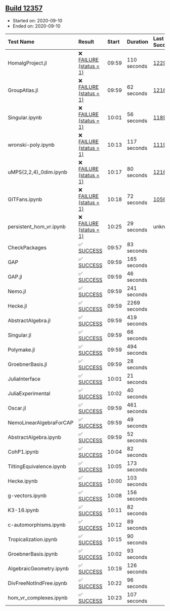 ## [Build 12357](https://oscarci.mathematik.uni-kl.de/job/oscar/12357/)

* Started on: 2020-09-10
* Ended on: 2020-09-10

| Test Name    | Result | Start | Duration | Last Success | First Failure |
|:-------------|:-------|:------|:---------|:-------------|:--------------|
| HomalgProject.jl | ❌ [FAILURE (status = 1)](https://oscarci.mathematik.uni-kl.de/job/oscar/12357/artifact/logs/build-12357/HomalgProject.jl.log) | 09:59 | 110 seconds | [12292](https://oscarci.mathematik.uni-kl.de/job/oscar/12292/) | [12293](https://oscarci.mathematik.uni-kl.de/job/oscar/12293/) |
| GroupAtlas.jl | ❌ [FAILURE (status = 1)](https://oscarci.mathematik.uni-kl.de/job/oscar/12357/artifact/logs/build-12357/GroupAtlas.jl.log) | 09:59 | 62 seconds | [12167](https://oscarci.mathematik.uni-kl.de/job/oscar/12167/) | [12168](https://oscarci.mathematik.uni-kl.de/job/oscar/12168/) |
| Singular.ipynb | ❌ [FAILURE (status = 1)](https://oscarci.mathematik.uni-kl.de/job/oscar/12357/artifact/logs/build-12357/Singular.ipynb.log) | 10:01 | 56 seconds | [11893](https://oscarci.mathematik.uni-kl.de/job/oscar/11893/) | [11894](https://oscarci.mathematik.uni-kl.de/job/oscar/11894/) |
| wronski-poly.ipynb | ❌ [FAILURE (status = 1)](https://oscarci.mathematik.uni-kl.de/job/oscar/12357/artifact/logs/build-12357/wronski-poly.ipynb.log) | 10:13 | 117 seconds | [11192](https://oscarci.mathematik.uni-kl.de/job/oscar/11192/) | [11193](https://oscarci.mathematik.uni-kl.de/job/oscar/11193/) |
| uMPS(2,2,4)_0dim.ipynb | ❌ [FAILURE (status = 1)](https://oscarci.mathematik.uni-kl.de/job/oscar/12357/artifact/logs/build-12357/uMPS-2-2-4-_0dim.ipynb.log) | 10:17 | 80 seconds | [12167](https://oscarci.mathematik.uni-kl.de/job/oscar/12167/) | [12168](https://oscarci.mathematik.uni-kl.de/job/oscar/12168/) |
| GITFans.ipynb | ❌ [FAILURE (status = 1)](https://oscarci.mathematik.uni-kl.de/job/oscar/12357/artifact/logs/build-12357/GITFans.ipynb.log) | 10:18 | 72 seconds | [10566](https://oscarci.mathematik.uni-kl.de/job/oscar/10566/) | [10567](https://oscarci.mathematik.uni-kl.de/job/oscar/10567/) |
| persistent_hom_vr.ipynb | ❌ [FAILURE (status = 1)](https://oscarci.mathematik.uni-kl.de/job/oscar/12357/artifact/logs/build-12357/persistent_hom_vr.ipynb.log) | 10:25 | 29 seconds | unknown | unknown |
| CheckPackages | ✅ [SUCCESS](https://oscarci.mathematik.uni-kl.de/job/oscar/12357/artifact/logs/build-12357/CheckPackages.log) | 09:57 | 83 seconds |  |  |
| GAP | ✅ [SUCCESS](https://oscarci.mathematik.uni-kl.de/job/oscar/12357/artifact/logs/build-12357/GAP.log) | 09:59 | 165 seconds |  |  |
| GAP.jl | ✅ [SUCCESS](https://oscarci.mathematik.uni-kl.de/job/oscar/12357/artifact/logs/build-12357/GAP.jl.log) | 09:59 | 46 seconds |  |  |
| Nemo.jl | ✅ [SUCCESS](https://oscarci.mathematik.uni-kl.de/job/oscar/12357/artifact/logs/build-12357/Nemo.jl.log) | 09:59 | 241 seconds |  |  |
| Hecke.jl | ✅ [SUCCESS](https://oscarci.mathematik.uni-kl.de/job/oscar/12357/artifact/logs/build-12357/Hecke.jl.log) | 09:59 | 2269 seconds |  |  |
| AbstractAlgebra.jl | ✅ [SUCCESS](https://oscarci.mathematik.uni-kl.de/job/oscar/12357/artifact/logs/build-12357/AbstractAlgebra.jl.log) | 09:59 | 419 seconds |  |  |
| Singular.jl | ✅ [SUCCESS](https://oscarci.mathematik.uni-kl.de/job/oscar/12357/artifact/logs/build-12357/Singular.jl.log) | 09:59 | 66 seconds |  |  |
| Polymake.jl | ✅ [SUCCESS](https://oscarci.mathematik.uni-kl.de/job/oscar/12357/artifact/logs/build-12357/Polymake.jl.log) | 09:59 | 494 seconds |  |  |
| GroebnerBasis.jl | ✅ [SUCCESS](https://oscarci.mathematik.uni-kl.de/job/oscar/12357/artifact/logs/build-12357/GroebnerBasis.jl.log) | 09:59 | 28 seconds |  |  |
| JuliaInterface | ✅ [SUCCESS](https://oscarci.mathematik.uni-kl.de/job/oscar/12357/artifact/logs/build-12357/JuliaInterface.log) | 10:01 | 21 seconds |  |  |
| JuliaExperimental | ✅ [SUCCESS](https://oscarci.mathematik.uni-kl.de/job/oscar/12357/artifact/logs/build-12357/JuliaExperimental.log) | 10:02 | 40 seconds |  |  |
| Oscar.jl | ✅ [SUCCESS](https://oscarci.mathematik.uni-kl.de/job/oscar/12357/artifact/logs/build-12357/Oscar.jl.log) | 09:59 | 461 seconds |  |  |
| NemoLinearAlgebraForCAP | ✅ [SUCCESS](https://oscarci.mathematik.uni-kl.de/job/oscar/12357/artifact/logs/build-12357/NemoLinearAlgebraForCAP.log) | 09:59 | 49 seconds |  |  |
| AbstractAlgebra.ipynb | ✅ [SUCCESS](https://oscarci.mathematik.uni-kl.de/job/oscar/12357/artifact/logs/build-12357/AbstractAlgebra.ipynb.log) | 09:59 | 52 seconds |  |  |
| CohP1.ipynb | ✅ [SUCCESS](https://oscarci.mathematik.uni-kl.de/job/oscar/12357/artifact/logs/build-12357/CohP1.ipynb.log) | 10:04 | 82 seconds |  |  |
| TiltingEquivalence.ipynb | ✅ [SUCCESS](https://oscarci.mathematik.uni-kl.de/job/oscar/12357/artifact/logs/build-12357/TiltingEquivalence.ipynb.log) | 10:05 | 173 seconds |  |  |
| Hecke.ipynb | ✅ [SUCCESS](https://oscarci.mathematik.uni-kl.de/job/oscar/12357/artifact/logs/build-12357/Hecke.ipynb.log) | 10:00 | 103 seconds |  |  |
| g-vectors.ipynb | ✅ [SUCCESS](https://oscarci.mathematik.uni-kl.de/job/oscar/12357/artifact/logs/build-12357/g-vectors.ipynb.log) | 10:08 | 156 seconds |  |  |
| K3-16.ipynb | ✅ [SUCCESS](https://oscarci.mathematik.uni-kl.de/job/oscar/12357/artifact/logs/build-12357/K3-16.ipynb.log) | 10:11 | 82 seconds |  |  |
| c-automorphisms.ipynb | ✅ [SUCCESS](https://oscarci.mathematik.uni-kl.de/job/oscar/12357/artifact/logs/build-12357/c-automorphisms.ipynb.log) | 10:12 | 89 seconds |  |  |
| Tropicalization.ipynb | ✅ [SUCCESS](https://oscarci.mathematik.uni-kl.de/job/oscar/12357/artifact/logs/build-12357/Tropicalization.ipynb.log) | 10:15 | 90 seconds |  |  |
| GroebnerBasis.ipynb | ✅ [SUCCESS](https://oscarci.mathematik.uni-kl.de/job/oscar/12357/artifact/logs/build-12357/GroebnerBasis.ipynb.log) | 10:02 | 93 seconds |  |  |
| AlgebraicGeometry.ipynb | ✅ [SUCCESS](https://oscarci.mathematik.uni-kl.de/job/oscar/12357/artifact/logs/build-12357/AlgebraicGeometry.ipynb.log) | 10:19 | 126 seconds |  |  |
| DivFreeNotIndFree.ipynb | ✅ [SUCCESS](https://oscarci.mathematik.uni-kl.de/job/oscar/12357/artifact/logs/build-12357/DivFreeNotIndFree.ipynb.log) | 10:22 | 96 seconds |  |  |
| hom_vr_complexes.ipynb | ✅ [SUCCESS](https://oscarci.mathematik.uni-kl.de/job/oscar/12357/artifact/logs/build-12357/hom_vr_complexes.ipynb.log) | 10:23 | 107 seconds |  |  |
